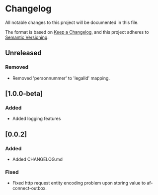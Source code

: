 # Changelog

All notable changes to this project will be documented in this file.

The format is based on [Keep a Changelog](https://keepachangelog.com/en/1.0.0/),
and this project adheres to [Semantic Versioning](https://semver.org/spec/v2.0.0.html).

## Unreleased

### Removed

- Removed 'personnummer' to 'legalId' mapping.

## [1.0.0-beta]

### Added

- Added logging features

## [0.0.2]

### Added

- Added CHANGELOG.md

### Fixed

- Fixed http request entity encoding problem upon storing value to af-connect-outbox.
